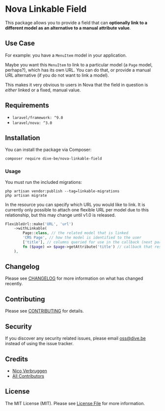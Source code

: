 # Nova Linkable Field

This package allows you to provide a field that can **optionally link to a different model as an alternative to a manual attribute value**.

## Use Case

For example: you have a `MenuItem` model in your application.

Maybe you want this `MenuItem` to link to a particular model (a `Page` model, perhaps?), which has its own URL. You can do that, or provide a manual URL alternative (if you do not want to link a model).

This makes it very obvious to users in Nova that the field in question is *either* linked or a fixed, manual value.

## Requirements

- `laravel/framework: ^9.0`
- `laravel/nova: ^3.0`

## Installation

You can install the package via Composer:

```bash
composer require dive-be/nova-linkable-field
```

### Usage

You must run the included migrations:

    php artisan vendor:publish --tag=linkable-migrations
    php artisan migrate

In the resource you can specify which URL you would like to link.  It is currently only possible to attach one flexible URL per model due to this relationship, but this may change until v1.0 is released.

```php
FlexibleUrl::make('URL', 'url')
    ->withLinkable(
        Page::class, // the related model that is linked
        'CMS Page', // how the model is identified to the user
        ['title'], // columns queried for use in the callback (next parameter)
        fn ($page) => $page->getAttribute('title') // callback that resolves the display value of the related model
    ),
```

## Changelog

Please see [CHANGELOG](CHANGELOG.md) for more information on what has changed recently.

## Contributing

Please see [CONTRIBUTING](CONTRIBUTING.md) for details.

## Security

If you discover any security related issues, please email oss@dive.be instead of using the issue tracker.

## Credits

- [Nico Verbruggen](https://github.com/nicoverbruggen)
- [All Contributors](../../contributors)

## License

The MIT License (MIT). Please see [License File](LICENSE) for more information.
